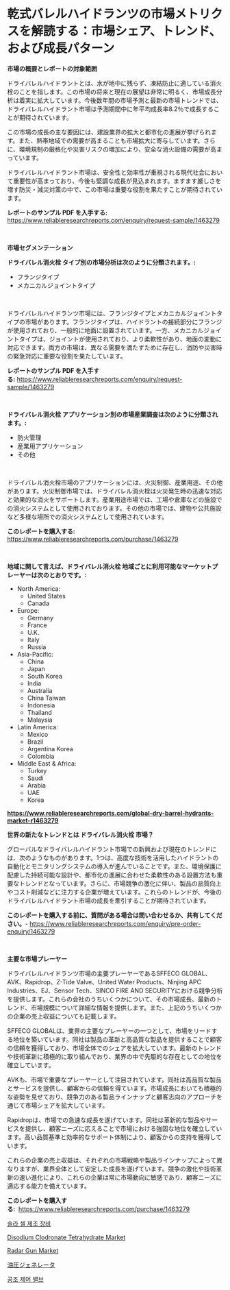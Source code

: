 <p><h1>乾式バレルハイドランツの市場メトリクスを解読する：市場シェア、トレンド、および成長パターン</h1></p><p><strong>市場の概要とレポートの対象範囲</strong></p>
<p><p>ドライバレルハイドラントとは、水が地中に残らず、凍結防止に適している消火栓のことを指します。この市場の将来と現在の展望は非常に明るく、市場成長分析は着実に拡大しています。今後数年間の市場予測と最新の市場トレンドでは、ドライバレルハイドラント市場は予測期間中に年平均成長率8.2％で成長することが期待されています。 </p><p>この市場の成長の主な要因には、建設業界の拡大と都市化の進展が挙げられます。また、熱帯地域での需要が高まることも市場拡大に寄与しています。さらに、環境規制の厳格化や災害リスクの増加により、安全な消火設備の需要が高まっています。</p><p>ドライバレルハイドラント市場は、安全性と効率性が重視される現代社会において重要性が高まっており、今後も堅調な成長が見込まれます。ますます厳しさを増す防災・減災対策の中で、この市場は重要な役割を果たすことが期待されています。</p></p>
<p><strong>レポートのサンプル PDF を入手する:</strong> <a href="https://www.reliableresearchreports.com/enquiry/request-sample/1463279">https://www.reliableresearchreports.com/enquiry/request-sample/1463279</a></p>
<p>&nbsp;</p>
<p><strong>市場セグメンテーション</strong></p>
<p><strong>ドライバレル消火栓 タイプ別の市場分析は次のように分類されます。:</strong></p>
<p><ul><li>フランジタイプ</li><li>メカニカルジョイントタイプ</li></ul></p>
<p>&nbsp;</p>
<p><p>ドライバレルハイドランツ市場には、フランジタイプとメカニカルジョイントタイプの市場があります。フランジタイプは、ハイドラントの接続部分にフランジが使用されており、一般的に地面に設置されています。一方、メカニカルジョイントタイプは、ジョイントが使用されており、より柔軟性があり、地面の変動に対応できます。両方の市場は、異なる需要を満たすために存在し、消防や災害時の緊急対応に重要な役割を果たしています。</p></p>
<p><strong>レポートのサンプル PDF を入手する:</strong>&nbsp;<a href="https://www.reliableresearchreports.com/enquiry/request-sample/1463279">https://www.reliableresearchreports.com/enquiry/request-sample/1463279</a></p>
<p>&nbsp;</p>
<p><strong> ドライバレル消火栓 アプリケーション別の市場産業調査は次のように分類されます。:</strong></p>
<p><ul><li>防火管理</li><li>産業用アプリケーション</li><li>その他</li></ul></p>
<p>&nbsp;</p>
<p><p>ドライバレル消火栓市場のアプリケーションには、火災制御、産業用途、その他があります。火災制御市場では、ドライバレル消火栓は火災発生時の迅速な対応と効果的な消火をサポートします。産業用途市場では、工場や倉庫などの施設での消火システムとして使用されております。その他の市場では、建物や公共施設など多様な場所での消火システムとして使用されています。</p></p>
<p><strong>このレポートを購入する:</strong>&nbsp; <a href="https://www.reliableresearchreports.com/purchase/1463279">https://www.reliableresearchreports.com/purchase/1463279</a></p>
<p>&nbsp;</p>
<p><strong>地域に関して言えば、ドライバレル消火栓 地域ごとに利用可能なマーケットプレーヤーは次のとおりです。:</strong></p>
<p><ul>
    <li>
        North America:
        <ul>
            <li>United States</li>
            <li>Canada</li>
        </ul>
    </li>
    <li>
        Europe:
        <ul>
            <li>Germany</li>
            <li>France</li>
            <li>U.K.</li>
            <li>Italy</li>
            <li>Russia</li>
        </ul>
    </li>
    <li>
        Asia-Pacific:
        <ul>
            <li>China</li>
            <li>Japan</li>
            <li>South Korea</li>
            <li>India</li>
            <li>Australia</li>
            <li>China Taiwan</li>
            <li>Indonesia</li>
            <li>Thailand</li>
            <li>Malaysia</li>
        </ul>
    </li>
    <li>
        Latin America:
        <ul>
            <li>Mexico</li>
            <li>Brazil</li>
            <li>Argentina Korea</li>
            <li>Colombia</li>
        </ul>
    </li>
    <li>
        Middle East & Africa:
        <ul>
            <li>Turkey</li>
            <li>Saudi</li>
            <li>Arabia</li>
            <li>UAE</li>
            <li>Korea</li>
        </ul>
    </li>
    </ul></p>
<p><strong><a href="https://www.reliableresearchreports.com/global-dry-barrel-hydrants-market-r1463279">https://www.reliableresearchreports.com/global-dry-barrel-hydrants-market-r1463279</a></strong>&nbsp;</p>
<p><strong>世界の新たなトレンドとは ドライバレル消火栓 市場？</strong></p>
<p><p>グローバルなドライバレルハイドラント市場での新興および現在のトレンドには、次のようなものがあります。1つは、高度な技術を活用したハイドラントの自動化とモニタリングシステムの導入が進んでいることです。また、環境保護に配慮した持続可能な設計や、都市化の進展に合わせた柔軟性のある設置方法も重要なトレンドとなっています。さらに、市場競争の激化に伴い、製品の品質向上やコスト削減などに注力する企業が増えています。これらのトレンドが、今後のドライバレルハイドラント市場の成長を牽引することが期待されています。</p></p>
<p><strong>このレポートを購入する前に、質問がある場合は問い合わせるか、共有してください。</strong>- <a href="https://www.reliableresearchreports.com/enquiry/pre-order-enquiry/1463279">https://www.reliableresearchreports.com/enquiry/pre-order-enquiry/1463279</a></p>
<p>&nbsp;</p>
<p><strong>主要な市場プレーヤー</strong></p>
<p><p>ドライバレルハイドランツ市場の主要プレーヤーであるSFFECO GLOBAL、AVK、Rapidrop、Z-Tide Valve、United Water Products、Ninjing APC Industries、EJ、Sensor Tech、SINCO FIRE AND SECURITYにおける競争分析を提供します。これらの会社のうちいくつかについて、その市場成長、最新のトレンド、市場規模について詳細な情報を提供します。また、上記のうちいくつかの企業の売上収益についても記載します。</p><p>SFFECO GLOBALは、業界の主要なプレーヤーの一つとして、市場をリードする地位を築いています。同社は製品の革新と高品質な製品を提供することで顧客の信頼を獲得しており、市場全体でのシェアを拡大しています。最新のトレンドや技術革新に積極的に取り組んでおり、業界の中で先駆的な存在としての地位を確立しています。</p><p>AVKも、市場で重要なプレーヤーとして注目されています。同社は高品質な製品とサービスを提供し、顧客からの信頼を得ています。市場成長においても積極的な姿勢を見せており、競争力のある製品ラインナップと顧客志向のアプローチを通じて市場シェアを拡大しています。</p><p>Rapidropは、市場での急速な成長を遂げています。同社は革新的な製品やサービスを提供し、顧客ニーズに応えることで市場における強固な地位を確立しています。高い品質基準と効率的なサポート体制により、顧客からの支持を獲得しています。</p><p>これらの企業の売上収益は、それぞれの市場戦略や製品ラインナップによって異なりますが、業界全体として安定した成長を遂げています。競争の激化や技術革新の速い進化により、これらの企業は常に市場動向に敏感であり、顧客ニーズに適応する能力を備えています。</p></p>
<p><strong>このレポートを購入する:</strong>&nbsp;&nbsp;<a href="https://www.reliableresearchreports.com/purchase/1463279">https://www.reliableresearchreports.com/purchase/1463279</a></p>
<p><p><a href="https://github.com/darrellockm3ytan895656/Market-Research-Report-List-1/blob/main/941069628337.md">솔라 셀 제조 장비</a></p><p><a href="https://www.linkedin.com/pulse/disodium-clodronate-tetrahydrate-market-research-report-unlocks-jjjff?trackingId=KgCSPk3lgPToqIezw0dWkQ%3D%3D">Disodium Clodronate Tetrahydrate Market</a></p><p><a href="https://github.com/Sinjinluong3e0awx2m195k76/Market-Research-Report-List-2/blob/main/radar-gun-market.md">Radar Gun Market</a></p><p><a href="https://github.com/ReganWisoky2023/Market-Research-Report-List-1/blob/main/638115930953.md">油圧ジェネレータ</a></p><p><a href="https://github.com/Penelolack456456/Market-Research-Report-List-1/blob/main/424262228336.md">공조 제어 밸브</a></p></p>